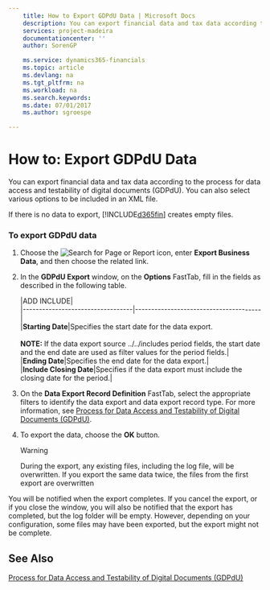 ```yaml
---
    title: How to Export GDPdU Data | Microsoft Docs
    description: You can export financial data and tax data according to the process for data access and testability of digital documents (GDPdU). You can also select various options to be included in an XML file.
    services: project-madeira
    documentationcenter: ''
    author: SorenGP

    ms.service: dynamics365-financials
    ms.topic: article
    ms.devlang: na
    ms.tgt_pltfrm: na
    ms.workload: na
    ms.search.keywords:
    ms.date: 07/01/2017
    ms.author: sgroespe

---
```

# How to: Export GDPdU Data
You can export financial data and tax data according to the process for data access and testability of digital documents (GDPdU). You can also select various options to be included in an XML file.  
  
 If there is no data to export, [!INCLUDE[d365fin](../../includes/d365fin_md.md)] creates empty files.  
  
### To export GDPdU data  
  
1.  Choose the ![Search for Page or Report](media/ui-search/search_small.png "Search for Page or Report icon") icon, enter **Export Business Data**, and then choose the related link.  
  
2.  In the **GDPdU Export** window, on the **Options** FastTab, fill in the fields as described in the following table.  
  
    |ADD INCLUDE<!--[!INCLUDE[bp_tableoption](../../includes/bp_tabledescription_md.md)]-->|  
    |----------------------------------|---------------------------------------|  
    |**Starting Date**|Specifies the start date for the data export.<br /><br /> **NOTE:** If the data export source ../../includes period fields, the start date and the end date are used as filter values for the period fields.|  
    |**Ending Date**|Specifies the end date for the data export.|  
    |**Include Closing Date**|Specifies if the data export must include the closing date for the period.|  
  
3.  On the **Data Export Record Definition** FastTab, select the appropriate filters to identify the data export and data export record type. For more information, see [Process for Data Access and Testability of Digital Documents (GDPdU)](process-for-data-access-and-testability-of-digital-documents-gdpdu-.md).  
  
4.  To export the data, choose the **OK** button.  
  
    > [!WARNING]  
    >  During the export, any existing files, including the log file, will be overwritten. If you export the same data twice, the files from the first export are overwritten  
  
 You will be notified when the export completes. If you cancel the export, or if you close the window, you will also be notified that the export has completed, but the log folder will be empty. However, depending on your configuration, some files may have been exported, but the export might not be complete.  
  
## See Also  
 [Process for Data Access and Testability of Digital Documents (GDPdU)](process-for-data-access-and-testability-of-digital-documents-gdpdu-.md)